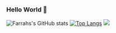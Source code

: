 ### Hello World 👋



<!--
**Farrah-1/Farrah-1** is a ✨ _special_ ✨ repository because its `README.md` (this file) appears on your GitHub profile.

Here are some ideas to get you started:

- 🔭 I’m currently working on ...
- 🌱 I’m currently learning ...
- 👯 I’m looking to collaborate on ...
- 🤔 I’m looking for help with ...
- 💬 Ask me about ...
- 📫 How to reach me: ...
- 😄 Pronouns: ...
- ⚡ Fun fact: ...
-->

![Farrahs's GitHub stats](https://github-readme-stats.vercel.app/api?username=Farrah-1&show_icons=true&theme=radical)
[![Top Langs](https://github-readme-stats.vercel.app/api/top-langs/?username=Farrah-1)](https://github.com/Farrah-1/github-readme-stats)
![](https://komarev.com/ghpvc/?Farrah-1&style=flat-square)
